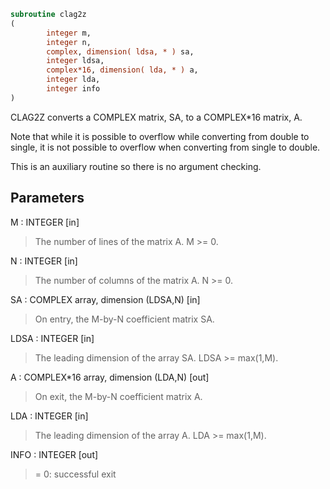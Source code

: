 ```fortran
subroutine clag2z
(
        integer m,
        integer n,
        complex, dimension( ldsa, * ) sa,
        integer ldsa,
        complex*16, dimension( lda, * ) a,
        integer lda,
        integer info
)
```

CLAG2Z converts a COMPLEX matrix, SA, to a COMPLEX*16 matrix, A.

Note that while it is possible to overflow while converting
from double to single, it is not possible to overflow when
converting from single to double.

This is an auxiliary routine so there is no argument checking.

## Parameters
M : INTEGER [in]
> The number of lines of the matrix A.  M >= 0.

N : INTEGER [in]
> The number of columns of the matrix A.  N >= 0.

SA : COMPLEX array, dimension (LDSA,N) [in]
> On entry, the M-by-N coefficient matrix SA.

LDSA : INTEGER [in]
> The leading dimension of the array SA.  LDSA >= max(1,M).

A : COMPLEX*16 array, dimension (LDA,N) [out]
> On exit, the M-by-N coefficient matrix A.

LDA : INTEGER [in]
> The leading dimension of the array A.  LDA >= max(1,M).

INFO : INTEGER [out]
> = 0:  successful exit
